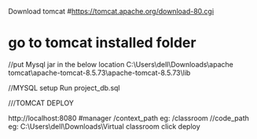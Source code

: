 Download tomcat
#https://tomcat.apache.org/download-80.cgi

# go to tomcat installed folder
//put Mysql jar in the below location
C:\Users\dell\Downloads\apache tomcat\apache-tomcat-8.5.73\apache-tomcat-8.5.73\lib



//MYSQL setup
Run project_db.sql

///TOMCAT DEPLOY


http://localhost:8080
#manager
/context_path  eg: /classroom
//code_path   eg: C:\Users\dell\Downloads\Virtual classroom
click deploy
